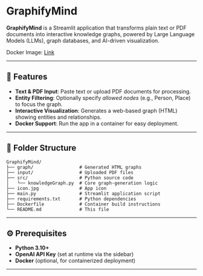# GraphifyMind

**GraphifyMind** is a Streamlit application that transforms plain text or PDF documents into interactive knowledge graphs, powered by Large Language Models (LLMs), graph databases, and AI-driven visualization.

Docker Image: [Link](https://hub.docker.com/r/gibbo96/knowledgegraph)

---

## 🚀 Features

- **Text & PDF Input**: Paste text or upload PDF documents for processing.
- **Entity Filtering**: Optionally specify *allowed nodes* (e.g., Person, Place) to focus the graph.
- **Interactive Visualization**: Generates a web-based graph (HTML) showing entities and relationships.
- **Docker Support**: Run the app in a container for easy deployment.

---

## 📂 Folder Structure

```
GraphifyMind/
├── graph/                 # Generated HTML graphs
├── input/                 # Uploaded PDF files
├── src/                   # Python source code
│   └── knowledgeGraph.py  # Core graph-generation logic
├── icon.jpg               # App icon
├── main.py                # Streamlit application script
├── requirements.txt       # Python dependencies
├── Dockerfile             # Container build instructions
└── README.md              # This file
```

---

## ⚙️ Prerequisites

- **Python 3.10+**
- **OpenAI API Key** (set at runtime via the sidebar)
- **Docker** (optional, for containerized deployment)

---


